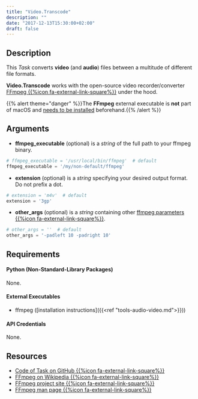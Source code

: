```yaml
---
title: "Video.Transcode"
description: ""
date: "2017-12-13T15:30:00+02:00"
draft: false
---
```


## Description

This *Task* converts **video** (and **audio**) files between a multitude of different file formats.

**Video.Transcode** works with the open-source video recorder/converter <a href="https://ffmpeg.org" target="_blank">FFmpeg {{%icon fa-external-link-square%}}</a> under the hood.

{{% alert theme="danger" %}}The **FFmpeg** external executable is **not** part of macOS and <a href="https://docs.droppy.eberl.se/articles/tools-audio-video/">needs to be installed</a> beforehand.{{% /alert %}}

## Arguments

- **ffmpeg_executable** (optional) is a *string* of the full path to your ffmpeg binary.

```python
# ffmpeg_executable = '/usr/local/bin/ffmpeg'  # default
ffmpeg_executable = '/my/non-default/ffmpeg'
```

- **extension** (optional) is a *string* specifying your desired output format. Do not prefix a dot.

```python
# extension = 'm4v'  # default
extension = '3gp'
```

- **other_args** (optional) is a *string* containing other <a href="https://linux.die.net/man/1/ffmpeg" target="_blank">ffmpeg parameters {{%icon fa-external-link-square%}}</a>.

```python
# other_args = ''  # default
other_args = '-padleft 10 -padright 10'
```

## Requirements

#### Python (Non-Standard-Library Packages)

None.

#### External Executables

- ffmpeg ([installation instructions]({{<ref "tools-audio-video.md">}}))

#### API Credentials

None.

## Resources

- <a href="https://github.com/geberl/droppy-workspace/blob/master/Tasks/Video.Transcode/task.py" target="_blank">Code of Task on GitHub {{%icon fa-external-link-square%}}</a>
- <a href="https://en.wikipedia.org/wiki/FFmpeg" target="_blank">FFmpeg on Wikipedia {{%icon fa-external-link-square%}}</a>
- <a href="https://ffmpeg.org" target="_blank">FFmpeg project site {{%icon fa-external-link-square%}}</a>
- <a href="https://linux.die.net/man/1/ffmpeg" target="_blank">FFmpeg man page {{%icon fa-external-link-square%}}</a>
